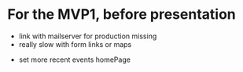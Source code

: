 # For the MVP1, before presentation

<!-- - Correct create event Form -->
- link with mailserver for production missing
- really slow with form links or maps
<!-- - check min number of people who can subscribe -->
<!-- - slowdown hover effects -->
<!-- - css profile page to change -->
- set more recent events homePage
<!-- - check all the flash messages : check if again multiple -->

